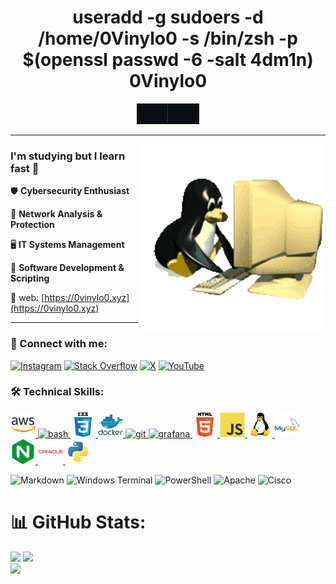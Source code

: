 <h1 align="center">useradd -g sudoers -d /home/0Vinylo0 -s /bin/zsh -p $(openssl passwd -6 -salt 4dm1n) 0Vinylo0</h1>

<div align="center"><img src="https://github.com/0Vinylo0/0Vinylo0/blob/main/2024-10-1002-36-52online-video-cutter.com-ezgif.com-video-to-gif-converter.gif" alt="GIF" width="100"></div>

----------------------------------------------------------------------------------------------------------------------------------------------------------------------

<img src="https://github.com/0Vinylo0/0Vinylo0/blob/main/74f950b9-b540-44eb-a296-3345c7-unscreen.gif" alt="GIF" width="300" height="300" align="right">

### I'm studying but I learn fast 📖

<p>🛡️ <strong>Cybersecurity Enthusiast</strong></p>
<p>📡 <strong>Network Analysis & Protection</strong></p>
<p>🖥️ <strong>IT Systems Management</strong></p>
<p>💾 <strong>Software Development & Scripting</strong></p>

📡 web: [https://0vinylo0.xyz](https://0vinylo0.xyz)

-------------------------------------------------------------

### 📱 Connect with me:

[![Instagram](https://img.shields.io/badge/Instagram-%23E4405F.svg?logo=Instagram&logoColor=white)](https://www.instagram.com/0vinylo0/) [![Stack Overflow](https://img.shields.io/badge/-Stackoverflow-FE7A16?logo=stack-overflow&logoColor=white)](https://stackoverflow.com/users/27723845/0vinyl0) [![X](https://img.shields.io/badge/X-black.svg?logo=X&logoColor=white)](https://x.com/darkvinylo) [![YouTube](https://img.shields.io/badge/YouTube-%23FF0000.svg?logo=YouTube&logoColor=white)](https://youtube.com/@andresdarkvinylo174?si=8-U3Uj_q5EU9e8zM) 

### 🛠 Technical Skills:
<p align="left"> <a href="https://aws.amazon.com" target="_blank" rel="noreferrer"> <img src="https://raw.githubusercontent.com/devicons/devicon/master/icons/amazonwebservices/amazonwebservices-original-wordmark.svg" alt="aws" width="40" height="40"/> </a> <a href="https://www.gnu.org/software/bash/" target="_blank" rel="noreferrer"> <img src="https://www.vectorlogo.zone/logos/gnu_bash/gnu_bash-icon.svg" alt="bash" width="40" height="40"/> </a> <a href="https://www.w3schools.com/css/" target="_blank" rel="noreferrer"> <img src="https://raw.githubusercontent.com/devicons/devicon/master/icons/css3/css3-original-wordmark.svg" alt="css3" width="40" height="40"/> </a> <a href="https://www.docker.com/" target="_blank" rel="noreferrer"> <img src="https://raw.githubusercontent.com/devicons/devicon/master/icons/docker/docker-original-wordmark.svg" alt="docker" width="40" height="40"/> </a> <a href="https://git-scm.com/" target="_blank" rel="noreferrer"> <img src="https://www.vectorlogo.zone/logos/git-scm/git-scm-icon.svg" alt="git" width="40" height="40"/> </a> <a href="https://grafana.com" target="_blank" rel="noreferrer"> <img src="https://www.vectorlogo.zone/logos/grafana/grafana-icon.svg" alt="grafana" width="40" height="40"/> </a> <a href="https://www.w3.org/html/" target="_blank" rel="noreferrer"> <img src="https://raw.githubusercontent.com/devicons/devicon/master/icons/html5/html5-original-wordmark.svg" alt="html5" width="40" height="40"/> </a> <a href="https://developer.mozilla.org/en-US/docs/Web/JavaScript" target="_blank" rel="noreferrer"> <img src="https://raw.githubusercontent.com/devicons/devicon/master/icons/javascript/javascript-original.svg" alt="javascript" width="40" height="40"/> </a> <a href="https://www.linux.org/" target="_blank" rel="noreferrer"> <img src="https://raw.githubusercontent.com/devicons/devicon/master/icons/linux/linux-original.svg" alt="linux" width="40" height="40"/> </a> <a href="https://www.mysql.com/" target="_blank" rel="noreferrer"> <img src="https://raw.githubusercontent.com/devicons/devicon/master/icons/mysql/mysql-original-wordmark.svg" alt="mysql" width="40" height="40"/> </a> <a href="https://www.nginx.com" target="_blank" rel="noreferrer"> <img src="https://raw.githubusercontent.com/devicons/devicon/master/icons/nginx/nginx-original.svg" alt="nginx" width="40" height="40"/> </a> <a href="https://www.oracle.com/" target="_blank" rel="noreferrer"> <img src="https://raw.githubusercontent.com/devicons/devicon/master/icons/oracle/oracle-original.svg" alt="oracle" width="40" height="40"/> </a> <a href="https://www.python.org" target="_blank" rel="noreferrer"> <img src="https://raw.githubusercontent.com/devicons/devicon/master/icons/python/python-original.svg" alt="python" width="40" height="40"/> </a> </p>

![Markdown](https://img.shields.io/badge/markdown-%23000000.svg?style=for-the-badge&logo=markdown&logoColor=white) ![Windows Terminal](https://img.shields.io/badge/Windows%20Terminal-%234D4D4D.svg?style=for-the-badge&logo=windows-terminal&logoColor=white) ![PowerShell](https://img.shields.io/badge/PowerShell-%235391FE.svg?style=for-the-badge&logo=powershell&logoColor=white) ![Apache](https://img.shields.io/badge/apache-%23D42029.svg?style=for-the-badge&logo=apache&logoColor=white) ![Cisco](https://img.shields.io/badge/cisco-%23049fd9.svg?style=for-the-badge&logo=cisco&logoColor=black)

# 📊 GitHub Stats:
![](https://github-readme-stats.vercel.app/api?username=0Vinylo0&theme=dark&hide_border=false&include_all_commits=true&count_private=false) ![](https://github-readme-stats.vercel.app/api/top-langs/?username=0Vinylo0&theme=dark&hide_border=false&include_all_commits=true&count_private=false&layout=compact)<br/>
![](https://github-readme-streak-stats.herokuapp.com/?user=0Vinylo0&theme=dark&hide_border=false)<br/>

